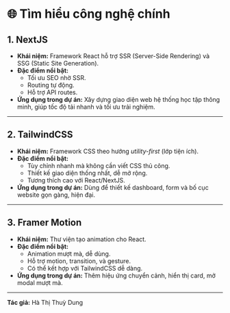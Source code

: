 # 🌐 Tìm hiểu công nghệ chính

## 1. NextJS
- **Khái niệm:** Framework React hỗ trợ SSR (Server-Side Rendering) và SSG (Static Site Generation).
- **Đặc điểm nổi bật:**
  - Tối ưu SEO nhờ SSR.
  - Routing tự động.
  - Hỗ trợ API routes.
- **Ứng dụng trong dự án:** Xây dựng giao diện web hệ thống học tập thông minh, giúp tốc độ tải nhanh và tối ưu trải nghiệm.

---

## 2. TailwindCSS
- **Khái niệm:** Framework CSS theo hướng *utility-first* (lớp tiện ích).
- **Đặc điểm nổi bật:**
  - Tùy chỉnh nhanh mà không cần viết CSS thủ công.
  - Thiết kế giao diện thống nhất, dễ mở rộng.
  - Tương thích cao với React/NextJS.
- **Ứng dụng trong dự án:** Dùng để thiết kế dashboard, form và bố cục website gọn gàng, hiện đại.

---

## 3. Framer Motion
- **Khái niệm:** Thư viện tạo animation cho React.
- **Đặc điểm nổi bật:**
  - Animation mượt mà, dễ dùng.
  - Hỗ trợ motion, transition, và gesture.
  - Có thể kết hợp với TailwindCSS dễ dàng.
- **Ứng dụng trong dự án:** Thêm hiệu ứng chuyển cảnh, hiển thị card, mở modal mượt mà.

---

**Tác giả:** Hà Thị Thuỳ Dung
